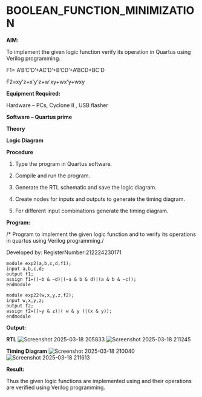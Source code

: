 # BOOLEAN_FUNCTION_MINIMIZATION

**AIM:**

To implement the given logic function verify its operation in Quartus using Verilog programming.

F1= A’B’C’D’+AC’D’+B’CD’+A’BCD+BC’D 

F2=xy’z+x’y’z+w’xy+wx’y+wxy

**Equipment Required:**

Hardware – PCs, Cyclone II , USB flasher

**Software – Quartus prime**

**Theory**

**Logic Diagram**

**Procedure**

1.	Type the program in Quartus software.

2.	Compile and run the program.

3.	Generate the RTL schematic and save the logic diagram.

4.	Create nodes for inputs and outputs to generate the timing diagram.

5.	For different input combinations generate the timing diagram.


**Program:**

/* Program to implement the given logic function and to verify its operations in quartus using Verilog programming./


Developed by:
RegisterNumber:212224230171
```
module exp2(a,b,c,d,f1);
input a,b,c,d;
output f1;
assign f1=((~b & ~d)|(~a & b & d)|(a & b & ~c));
endmodule

module exp22(w,x,y,z,f2);
input w,x,y,z;
output f2;
assign f2=((~y & z)|( w & y )|(x & y));
endmodule
```
**Output:**

**RTL**
![Screenshot 2025-03-18 205833](https://github.com/user-attachments/assets/9a351987-210d-483a-89a6-22d283e8eb68)
![Screenshot 2025-03-18 211245](https://github.com/user-attachments/assets/51e89129-d92e-4037-a80e-57af3d512a09)


**Timing Diagram**
![Screenshot 2025-03-18 210040](https://github.com/user-attachments/assets/80c85123-284c-44ee-8561-a50df9cbf2a8)
![Screenshot 2025-03-18 211613](https://github.com/user-attachments/assets/1ef0b161-5b87-48b7-b2cb-b8101a26209e)

**Result:**

Thus the given logic functions are implemented using and their operations are verified using Verilog programming.

